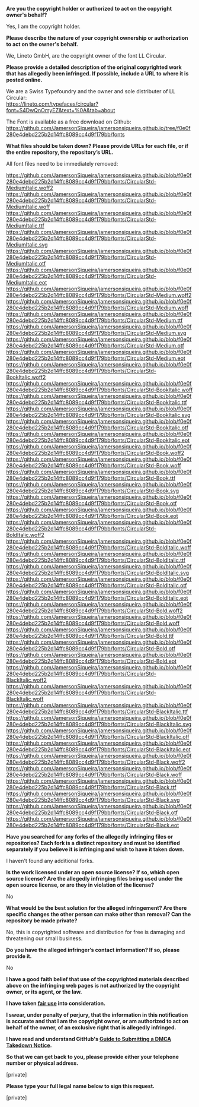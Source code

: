 **Are you the copyright holder or authorized to act on the copyright owner's behalf?**  
  
Yes, I am the copyright holder.  
  
**Please describe the nature of your copyright ownership or authorization to act on the owner's behalf.**  
  
We, Lineto GmbH, are the copyright owner of the font LL Circular.  
  
**Please provide a detailed description of the original copyrighted work that has allegedly been infringed. If possible, include a URL to where it is posted online.**  
  
We are a Swiss Typefoundry and the owner and sole distributer of LL Circular:  
https://lineto.com/typefaces/circular?font=S4DwQnOmyEZ&text=%0A&tab=about  
  
The Font is available as a free download on Github: https://github.com/JamersonSiqueira/jamersonsiqueira.github.io/tree/f0e0f280e4debd225b2d14ffc8089cc4d9f179bb/fonts  
  
**What files should be taken down? Please provide URLs for each file, or if the entire repository, the repository’s URL.**  
  
All font files need to be immediately removed:  
  
https://github.com/JamersonSiqueira/jamersonsiqueira.github.io/blob/f0e0f280e4debd225b2d14ffc8089cc4d9f179bb/fonts/CircularStd-MediumItalic.woff2  
https://github.com/JamersonSiqueira/jamersonsiqueira.github.io/blob/f0e0f280e4debd225b2d14ffc8089cc4d9f179bb/fonts/CircularStd-MediumItalic.woff  
https://github.com/JamersonSiqueira/jamersonsiqueira.github.io/blob/f0e0f280e4debd225b2d14ffc8089cc4d9f179bb/fonts/CircularStd-MediumItalic.ttf  
https://github.com/JamersonSiqueira/jamersonsiqueira.github.io/blob/f0e0f280e4debd225b2d14ffc8089cc4d9f179bb/fonts/CircularStd-MediumItalic.svg  
https://github.com/JamersonSiqueira/jamersonsiqueira.github.io/blob/f0e0f280e4debd225b2d14ffc8089cc4d9f179bb/fonts/CircularStd-MediumItalic.otf  
https://github.com/JamersonSiqueira/jamersonsiqueira.github.io/blob/f0e0f280e4debd225b2d14ffc8089cc4d9f179bb/fonts/CircularStd-MediumItalic.eot  
https://github.com/JamersonSiqueira/jamersonsiqueira.github.io/blob/f0e0f280e4debd225b2d14ffc8089cc4d9f179bb/fonts/CircularStd-Medium.woff2  
https://github.com/JamersonSiqueira/jamersonsiqueira.github.io/blob/f0e0f280e4debd225b2d14ffc8089cc4d9f179bb/fonts/CircularStd-Medium.woff  
https://github.com/JamersonSiqueira/jamersonsiqueira.github.io/blob/f0e0f280e4debd225b2d14ffc8089cc4d9f179bb/fonts/CircularStd-Medium.ttf  
https://github.com/JamersonSiqueira/jamersonsiqueira.github.io/blob/f0e0f280e4debd225b2d14ffc8089cc4d9f179bb/fonts/CircularStd-Medium.svg  
https://github.com/JamersonSiqueira/jamersonsiqueira.github.io/blob/f0e0f280e4debd225b2d14ffc8089cc4d9f179bb/fonts/CircularStd-Medium.otf  
https://github.com/JamersonSiqueira/jamersonsiqueira.github.io/blob/f0e0f280e4debd225b2d14ffc8089cc4d9f179bb/fonts/CircularStd-Medium.eot  
https://github.com/JamersonSiqueira/jamersonsiqueira.github.io/blob/f0e0f280e4debd225b2d14ffc8089cc4d9f179bb/fonts/CircularStd-BookItalic.woff2  
https://github.com/JamersonSiqueira/jamersonsiqueira.github.io/blob/f0e0f280e4debd225b2d14ffc8089cc4d9f179bb/fonts/CircularStd-BookItalic.woff  
https://github.com/JamersonSiqueira/jamersonsiqueira.github.io/blob/f0e0f280e4debd225b2d14ffc8089cc4d9f179bb/fonts/CircularStd-BookItalic.ttf  
https://github.com/JamersonSiqueira/jamersonsiqueira.github.io/blob/f0e0f280e4debd225b2d14ffc8089cc4d9f179bb/fonts/CircularStd-BookItalic.svg  
https://github.com/JamersonSiqueira/jamersonsiqueira.github.io/blob/f0e0f280e4debd225b2d14ffc8089cc4d9f179bb/fonts/CircularStd-BookItalic.otf  
https://github.com/JamersonSiqueira/jamersonsiqueira.github.io/blob/f0e0f280e4debd225b2d14ffc8089cc4d9f179bb/fonts/CircularStd-BookItalic.eot  
https://github.com/JamersonSiqueira/jamersonsiqueira.github.io/blob/f0e0f280e4debd225b2d14ffc8089cc4d9f179bb/fonts/CircularStd-Book.woff2  
https://github.com/JamersonSiqueira/jamersonsiqueira.github.io/blob/f0e0f280e4debd225b2d14ffc8089cc4d9f179bb/fonts/CircularStd-Book.woff  
https://github.com/JamersonSiqueira/jamersonsiqueira.github.io/blob/f0e0f280e4debd225b2d14ffc8089cc4d9f179bb/fonts/CircularStd-Book.ttf  
https://github.com/JamersonSiqueira/jamersonsiqueira.github.io/blob/f0e0f280e4debd225b2d14ffc8089cc4d9f179bb/fonts/CircularStd-Book.svg  
https://github.com/JamersonSiqueira/jamersonsiqueira.github.io/blob/f0e0f280e4debd225b2d14ffc8089cc4d9f179bb/fonts/CircularStd-Book.otf  
https://github.com/JamersonSiqueira/jamersonsiqueira.github.io/blob/f0e0f280e4debd225b2d14ffc8089cc4d9f179bb/fonts/CircularStd-Book.eot  
https://github.com/JamersonSiqueira/jamersonsiqueira.github.io/blob/f0e0f280e4debd225b2d14ffc8089cc4d9f179bb/fonts/CircularStd-BoldItalic.woff2  
https://github.com/JamersonSiqueira/jamersonsiqueira.github.io/blob/f0e0f280e4debd225b2d14ffc8089cc4d9f179bb/fonts/CircularStd-BoldItalic.woff  
https://github.com/JamersonSiqueira/jamersonsiqueira.github.io/blob/f0e0f280e4debd225b2d14ffc8089cc4d9f179bb/fonts/CircularStd-BoldItalic.ttf  
https://github.com/JamersonSiqueira/jamersonsiqueira.github.io/blob/f0e0f280e4debd225b2d14ffc8089cc4d9f179bb/fonts/CircularStd-BoldItalic.svg  
https://github.com/JamersonSiqueira/jamersonsiqueira.github.io/blob/f0e0f280e4debd225b2d14ffc8089cc4d9f179bb/fonts/CircularStd-BoldItalic.otf  
https://github.com/JamersonSiqueira/jamersonsiqueira.github.io/blob/f0e0f280e4debd225b2d14ffc8089cc4d9f179bb/fonts/CircularStd-BoldItalic.eot  
https://github.com/JamersonSiqueira/jamersonsiqueira.github.io/blob/f0e0f280e4debd225b2d14ffc8089cc4d9f179bb/fonts/CircularStd-Bold.woff2  
https://github.com/JamersonSiqueira/jamersonsiqueira.github.io/blob/f0e0f280e4debd225b2d14ffc8089cc4d9f179bb/fonts/CircularStd-Bold.woff  
https://github.com/JamersonSiqueira/jamersonsiqueira.github.io/blob/f0e0f280e4debd225b2d14ffc8089cc4d9f179bb/fonts/CircularStd-Bold.ttf  
https://github.com/JamersonSiqueira/jamersonsiqueira.github.io/blob/f0e0f280e4debd225b2d14ffc8089cc4d9f179bb/fonts/CircularStd-Bold.otf  
https://github.com/JamersonSiqueira/jamersonsiqueira.github.io/blob/f0e0f280e4debd225b2d14ffc8089cc4d9f179bb/fonts/CircularStd-Bold.eot  
https://github.com/JamersonSiqueira/jamersonsiqueira.github.io/blob/f0e0f280e4debd225b2d14ffc8089cc4d9f179bb/fonts/CircularStd-BlackItalic.woff2  
https://github.com/JamersonSiqueira/jamersonsiqueira.github.io/blob/f0e0f280e4debd225b2d14ffc8089cc4d9f179bb/fonts/CircularStd-BlackItalic.woff  
https://github.com/JamersonSiqueira/jamersonsiqueira.github.io/blob/f0e0f280e4debd225b2d14ffc8089cc4d9f179bb/fonts/CircularStd-BlackItalic.ttf  
https://github.com/JamersonSiqueira/jamersonsiqueira.github.io/blob/f0e0f280e4debd225b2d14ffc8089cc4d9f179bb/fonts/CircularStd-BlackItalic.svg  
https://github.com/JamersonSiqueira/jamersonsiqueira.github.io/blob/f0e0f280e4debd225b2d14ffc8089cc4d9f179bb/fonts/CircularStd-BlackItalic.otf  
https://github.com/JamersonSiqueira/jamersonsiqueira.github.io/blob/f0e0f280e4debd225b2d14ffc8089cc4d9f179bb/fonts/CircularStd-BlackItalic.eot  
https://github.com/JamersonSiqueira/jamersonsiqueira.github.io/blob/f0e0f280e4debd225b2d14ffc8089cc4d9f179bb/fonts/CircularStd-Black.woff2  
https://github.com/JamersonSiqueira/jamersonsiqueira.github.io/blob/f0e0f280e4debd225b2d14ffc8089cc4d9f179bb/fonts/CircularStd-Black.woff  
https://github.com/JamersonSiqueira/jamersonsiqueira.github.io/blob/f0e0f280e4debd225b2d14ffc8089cc4d9f179bb/fonts/CircularStd-Black.ttf  
https://github.com/JamersonSiqueira/jamersonsiqueira.github.io/blob/f0e0f280e4debd225b2d14ffc8089cc4d9f179bb/fonts/CircularStd-Black.svg  
https://github.com/JamersonSiqueira/jamersonsiqueira.github.io/blob/f0e0f280e4debd225b2d14ffc8089cc4d9f179bb/fonts/CircularStd-Black.otf  
https://github.com/JamersonSiqueira/jamersonsiqueira.github.io/blob/f0e0f280e4debd225b2d14ffc8089cc4d9f179bb/fonts/CircularStd-Black.eot  
  
**Have you searched for any forks of the allegedly infringing files or repositories? Each fork is a distinct repository and must be identified separately if you believe it is infringing and wish to have it taken down.**  
  
I haven't found any additional forks.  
  
**Is the work licensed under an open source license? If so, which open source license? Are the allegedly infringing files being used under the open source license, or are they in violation of the license?**  
  
No  
  
**What would be the best solution for the alleged infringement? Are there specific changes the other person can make other than removal? Can the repository be made private?**  
  
No, this is copyrighted software and distribution for free is damaging and threatening our small business.  
  
**Do you have the alleged infringer’s contact information? If so, please provide it.**  
  
No  
  
**I have a good faith belief that use of the copyrighted materials described above on the infringing web pages is not authorized by the copyright owner, or its agent, or the law.**  
  
**I have taken <a href="https://www.lumendatabase.org/topics/22">fair use</a> into consideration.**  
  
**I swear, under penalty of perjury, that the information in this notification is accurate and that I am the copyright owner, or am authorized to act on behalf of the owner, of an exclusive right that is allegedly infringed.**  
  
**I have read and understand GitHub's <a href="https://help.github.com/articles/guide-to-submitting-a-dmca-takedown-notice/">Guide to Submitting a DMCA Takedown Notice</a>.**  
  
**So that we can get back to you, please provide either your telephone number or physical address.**  
  
[private]  
  
**Please type your full legal name below to sign this request.**  
  
[private]  
